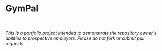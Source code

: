 # GymPal<br><br>
*This is a portfolio project intended to demonstrate the repository owner's abilities to prospective employers. Please do not fork or submit pull requests.*
